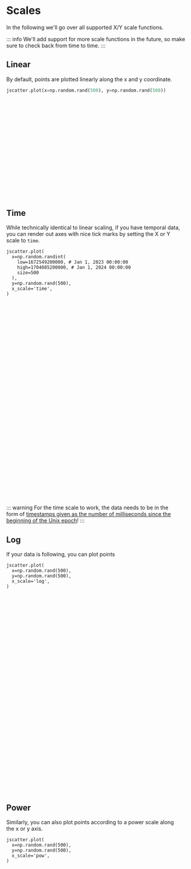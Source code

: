 # Scales

In the following we'll go over all supported X/Y scale functions.

::: info
We'll add support for more scale functions in the future, so make sure to check
back from time to time.
:::

## Linear

By default, points are plotted linearly along the x and y coordinate.

```py
jscatter.plot(x=np.random.rand(500), y=np.random.rand(500))
```

<div class="img linear"><div /></div>

## Time

While technically identical to linear scaling, if you have temporal data, you
can render out axes with nice tick marks by setting the X or Y scale to `time`.

```py{8}
jscatter.plot(
  x=np.random.randint(
    low=1672549200000, # Jan 1, 2023 00:00:00
    high=1704085200000, # Jan 1, 2024 00:00:00
    size=500
  ),
  y=np.random.rand(500),
  x_scale='time',
)
```

<div class="img time"><div /></div>

::: warning
For the time scale to work, the data needs to be in the form of [timestamps given as the number of milliseconds since the beginning of the Unix epoch](https://developer.mozilla.org/en-US/docs/Web/JavaScript/Reference/Global_Objects/Date#the_epoch_timestamps_and_invalid_date)!
:::

## Log

If your data is following, you can plot points 

```py{4}
jscatter.plot(
  x=np.random.rand(500),
  y=np.random.rand(500),
  x_scale='log',
)
```

<div class="img log"><div /></div>

## Power

Similarly, you can also plot points according to a power scale along the x or y
axis.

```py{4}
jscatter.plot(
  x=np.random.rand(500),
  y=np.random.rand(500),
  x_scale='pow',
)
```

<div class="img pow"><div /></div>

<style scoped>
  .img {
    max-width: 100%;
    background-position: center;
    background-repeat: no-repeat;
    background-size: cover;
  }

  .img.linear {
    width: 460px;
    background-image: url(https://storage.googleapis.com/jupyter-scatter/dev/images/scale-linear-light.png)
  }
  .img.linear div { padding-top: 56.52173913% }

  :root.dark .img.linear {
    background-image: url(https://storage.googleapis.com/jupyter-scatter/dev/images/scale-linear-dark.png)
  }

  .img.time {
    width: 460px;
    background-image: url(https://storage.googleapis.com/jupyter-scatter/dev/images/scale-time-light.png)
  }
  .img.time div { padding-top: 56.52173913% }

  :root.dark .img.time {
    background-image: url(https://storage.googleapis.com/jupyter-scatter/dev/images/scale-time-dark.png)
  }

  .img.log {
    width: 460px;
    background-image: url(https://storage.googleapis.com/jupyter-scatter/dev/images/scale-log-light.png)
  }
  .img.log div { padding-top: 56.52173913% }

  :root.dark .img.log {
    background-image: url(https://storage.googleapis.com/jupyter-scatter/dev/images/scale-log-dark.png)
  }

  .img.pow {
    width: 460px;
    background-image: url(https://storage.googleapis.com/jupyter-scatter/dev/images/scale-pow-light.png)
  }
  .img.pow div { padding-top: 56.52173913% }

  :root.dark .img.pow {
    background-image: url(https://storage.googleapis.com/jupyter-scatter/dev/images/scale-pow-dark.png)
  }
</style>
